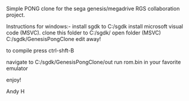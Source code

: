 Simple PONG clone for the sega genesis/megadrive RGS collaboration project.

Instructions for windows:-
install sgdk to C:/sgdk
install microsoft visual code (MSVC).
clone this folder to C:/sgdk/
open folder (MSVC) C:/sgdk/GenesisPongClone
edit away!

to compile press ctrl-shft-B

navigate to C:/sgdk/GenesisPongClone/out
run rom.bin in your favorite emulator

enjoy!

Andy H
